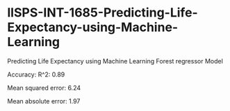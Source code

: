 # llSPS-INT-1685-Predicting-Life-Expectancy-using-Machine-Learning
Predicting Life Expectancy using Machine Learning Forest regressor Model 

Accuracy:
R^2: 0.89

Mean squared error: 6.24

Mean absolute error: 1.97


